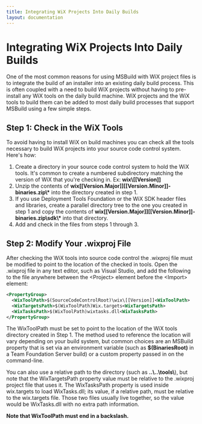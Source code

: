 ```yaml
---
title: Integrating WiX Projects Into Daily Builds
layout: documentation
---
```


# Integrating WiX Projects Into Daily Builds

One of the most common reasons for using MSBuild with WiX project files is to integrate the build of an installer into an existing daily build process. This is often coupled with a need to build WiX projects without having to pre-install any WiX tools on the daily build machine. WiX projects and the WiX tools to build them can be added to most daily build processes that support MSBuild using a few simple steps.

## Step 1: Check in the WiX Tools

To avoid having to install WiX on build machines you can check all the tools necessary to build WiX projects into your source code control system. Here&apos;s how:

1. Create a directory in your source code control system to hold the WiX tools. It&apos;s common to create a numbered subdirectory matching the version of WiX that you&apos;re checking in. Ex: **wix\\[[Version]]**
1. Unzip the contents of <strong>wix[[Version.Major]][[Version.Minor]]-binaries.zip\\*</strong> into the directory created in step 1.
1. If you use Deployment Tools Foundation or the WiX SDK header files and libraries, create a parallel directory tree to the one you created in step 1 and copy the contents of <strong>wix[[Version.Major]][[Version.Minor]]-binaries.zip\sdk\\*</strong> into that directory.
1. Add and check in the files from steps 1 through 3.

## Step 2: Modify Your .wixproj File

After checking the WiX tools into source code control the .wixproj file must be modified to point to the location of the checked in tools. Open the .wixproj file in any text editor, such as Visual Studio, and add the following to the file anywhere between the &lt;Project&gt; element before the &lt;Import&gt; element:

```xml
<PropertyGroup>
  <WixToolPath>$(SourceCodeControlRoot)\wix\[[Version]]<WixToolPath>
  <WixTargetsPath>$(WixToolPath)Wix.targets<WixTargetsPath>
  <WixTasksPath>$(WixToolPath)wixtasks.dll<WixTasksPath>
</PropertyGroup>
```

The WixToolPath must be set to point to the location of the WiX tools directory created in Step 1. The method used to reference the location will vary depending on your build system, but common choices are an MSBuild property that is set via an environment variable (such as **$(BinariesRoot)** in a Team Foundation Server build) or a custom property passed in on the command-line.

You can also use a relative path to the directory (such as <strong>..\\..\\tools\\</strong>), but note that the WixTargetsPath property value must be relative to the .wixproj project file that uses it. The WixTasksPath property is used inside wix.targets to load WixTasks.dll; its value, if a relative path, must be relative to the wix.targets file. Those two files usually live together, so the value would be WixTasks.dll with no extra path information.

**Note that WixToolPath must end in a backslash.**
